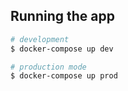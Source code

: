 ## Running the app

```bash
# development
$ docker-compose up dev

# production mode
$ docker-compose up prod

```
